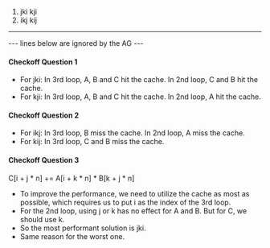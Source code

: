 1. jki kji
2. ikj kij

---



--- lines below are ignored by the AG ---

#### Checkoff Question 1

- For jki: In 3rd loop, A, B and C hit the cache. In 2nd loop, C and B hit the cache.
- For kji: In 3rd loop, A, B and C hit the cache. In 2nd loop, A hit the cache.  

#### Checkoff Question 2

- For ikj: In 3rd loop, B miss the cache. In 2nd loop, A miss the cache.
- For kij: In 3rd loop, C and B miss the cache. 

#### Checkoff Question 3

C[i + j * n] += A[i + k * n] * B[k + j * n]

- To improve the performance, we need to utilize the cache as most as possible, which requires us to put i as the index of the 3rd loop.
- For the 2nd loop, using j or k has no effect for A and B. But for C, we should use k.
- So the most performant solution is jki.
- Same reason for the worst one.